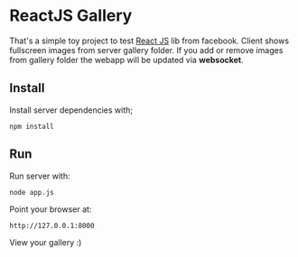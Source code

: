 ReactJS Gallery
===============

That's a simple toy project to test [React JS](http://facebook.github.io/ "React") lib from facebook.
Client shows fullscreen images from server gallery folder. If you add or remove images from gallery folder the webapp will be updated via **websocket**.

Install
-------
Install server dependencies with;

    npm install

Run
---
Run server with:

	node app.js

Point your browser at:
	
	http://127.0.0.1:8000

View your gallery :)